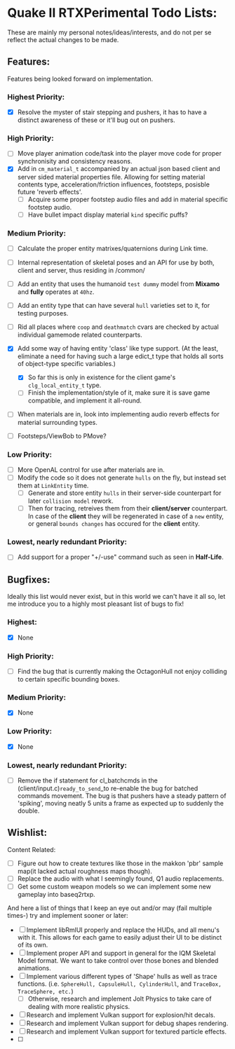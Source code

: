 # Quake II RTXPerimental Todo Lists:
These are mainly my personal notes/ideas/interests, and do not per se reflect the actual changes to be made.

## Features:
Features being looked forward on implementation.
### Highest Priority:
* [X] Resolve the myster of stair stepping and pushers, it has to have a distinct awareness of these or it'll bug out on pushers.

### High Priority:
* [ ] Move player animation code/task into the player move code for proper synchronisity and consistency reasons.
* [X] Add in ``cm_material_t`` accompanied by an actual json based client and server sided material properties file. Allowing for setting material contents type, acceleration/friction influences, footsteps, posisble future 'reverb effects'.
	* [ ] Acquire some proper footstep audio files and add in material specific footstep audio.
	* [ ] Have bullet impact display material ``kind`` specific puffs?

### Medium Priority:
* [ ] Calculate the proper entity matrixes/quaternions during Link time.
* [ ] Internal representation of skeletal poses and an API for use by both, client and server, thus residing in /common/

* [ ] Add an entity that uses the humanoid ``test dummy`` model from **Mixamo** and **fully** operates at ``40hz``.
* [ ] Add an entity type that can have several ``hull`` varieties set to it, for testing purposes.

* [ ] Rid all places where ``coop`` and ``deathmatch`` cvars are checked by actual individual gamemode related counterparts.
* [x] Add some way of having entity 'class' like type support. (At the least, eliminate a need for having such a large edict_t type that holds all sorts of object-type specific variables.)
	* [x] So far this is only in existence for the client game's ``clg_local_entity_t`` type.
	* [ ] Finish the implementation/style of it, make sure it is save game compatible, and implement it all-round.

* [ ] When materials are in, look into implementing audio reverb effects for material surrounding types.
* [ ] Footsteps/ViewBob to PMove?

### Low Priority:
* [ ] More OpenAL control for use after materials are in.
* [ ] Modify the code so it does not generate ``hulls`` on the fly, but instead set them at ``LinkEntity`` time. 
	* [ ] Generate and store entity ``hulls`` in their server-side counterpart for later ``collision model`` rework.
	* [ ] Then for tracing, retreives them from their **client/server** counterpart. In case of the **client** they will be regenerated in case of a ``new`` entity, or general ``bounds changes`` has occured for the **client** entity.

### Lowest, nearly redundant Priority:
* [ ] Add support for a proper "+/-use" command such as seen in **Half-Life**.

## Bugfixes: 
Ideally this list would never exist, but in this world we can't have it all so, let me introduce you to a highly most pleasant list of bugs to fix!
### Highest:
* [x] None

### High Priority:
* [ ] Find the bug that is currently making the OctagonHull not enjoy colliding to certain specific bounding boxes.

### Medium Priority:
* [x] None

### Low Priority:
* [x] None

### Lowest, nearly redundant Priority:
* [ ] Remove the if statement for cl_batchcmds in the (client/input.c)``ready_to_send``_to re-enable the bug for batched commands movement. The bug is that pushers have a steady pattern of 'spiking', moving neatly 5 units a frame as expected up to suddenly the double.

## Wishlist:
Content Related:
- [ ] Figure out how to create textures like those in the makkon 'pbr' sample map(it lacked actual roughness maps though).
- [ ] Replace the audio with what I seemingly found, Q1 audio replacements.
- [ ] Get some custom weapon models so we can implement some new gameplay into baseq2rtxp.

And here a list of things that I keep an eye out and/or may (fail multiple times-) try and implement sooner or later:
- [ ] Implement libRmlUI properly and replace the HUDs, and all menu's with it. This allows for each game to easily adjust their UI to be distinct of its own.
- [ ] Implement proper API and support in general for the IQM Skeletal Model format. We want to take control over those bones and blended animations.
- [ ] Implement various different types of 'Shape' hulls as well as trace functions. (i.e. ``SphereHull, CapsuleHull, CylinderHull``, and ``TraceBox, TraceSphere, etc.``)
	- [ ] Otherwise, research and implement Jolt Physics to take care of dealing with more realistic physics.
- [ ] Research and implement Vulkan support for explosion/hit decals.
- [ ] Research and implement Vulkan support for debug shapes rendering.
- [ ] Research and implement Vulkan support for textured particle effects.
- [ ] 